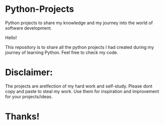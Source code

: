 # Python-Projects
Python projects to share my knowledge and my journey into the world of software development.

Hello!

This repository is to share all the python projects I had created during my journey of learning Python. Feel free to check my code.

# Disclaimer:
The projects are arelfection of my hard work and self-study. Please dont copy and paste to steal my work. Use them for inspiration and improvement for your projects/ideas.

# Thanks!

